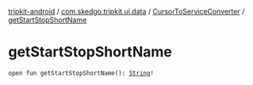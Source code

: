[tripkit-android](../../index.md) / [com.skedgo.tripkit.ui.data](../index.md) / [CursorToServiceConverter](index.md) / [getStartStopShortName](./get-start-stop-short-name.md)

# getStartStopShortName

`open fun getStartStopShortName(): `[`String`](https://kotlinlang.org/api/latest/jvm/stdlib/kotlin/-string/index.html)`!`